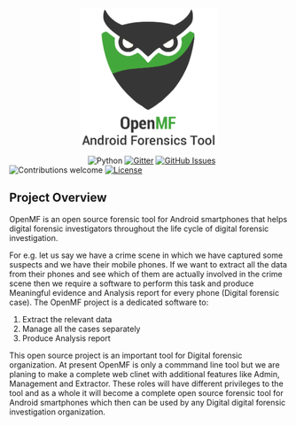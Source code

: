<p align="center">
  <img width="250" height="250" src=Logo.png>
</p>

&nbsp;&nbsp;&nbsp;&nbsp;&nbsp;&nbsp;&nbsp;&nbsp;&nbsp;&nbsp;&nbsp;&nbsp;&nbsp;&nbsp;&nbsp;&nbsp;&nbsp;&nbsp;&nbsp;&nbsp;&nbsp;&nbsp;&nbsp;&nbsp;&nbsp;&nbsp;&nbsp;&nbsp;&nbsp;&nbsp;&nbsp;&nbsp;&nbsp;&nbsp;&nbsp;
![Python](https://img.shields.io/badge/python-v3.6+-blue.svg)
[![Gitter](https://img.shields.io/gitter/room/scorelab/OpenMF)](https://gitter.im/scorelab/OpenMF)
[![GitHub Issues](https://img.shields.io/github/issues/scorelab/OpenMF)](https://github.com/scorelab/OpenMF/issues)
![Contributions welcome](https://img.shields.io/badge/contributions-welcome-orange.svg)
[![License](https://img.shields.io/github/license/scorelab/OpenMF)](https://opensource.org/licenses/Apache-2.0)

## Project Overview
OpenMF is an open source forensic tool for Android smartphones that helps digital forensic investigators throughout the life cycle of digital forensic investigation.

For e.g. let us say we have a crime scene in which we have captured some suspects and we have their mobile phones. If we want to extract all the data from their phones and see which of them are actually involved in the crime scene then we require a software to perform this task and produce Meaningful evidence and Analysis report for every phone (Digital forensic case).
The OpenMF project is a dedicated software to:
1) Extract the relevant data
2) Manage all the cases separately
3) Produce Analysis report

This open source project is an important tool for Digital forensic organization.
At present OpenMF is only a commmand line tool but we are planing to make a complete web clinet with additional features like Admin, Management and Extractor. These roles will have different privileges to the tool and as a whole it will become a complete open source forensic tool for Android smartphones which then can be used by any Digital digital forensic investigation organization.